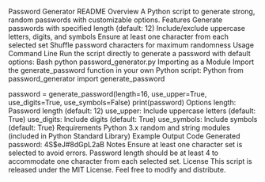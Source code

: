 Password Generator README
Overview
A Python script to generate strong, random passwords with customizable options.
Features
Generate passwords with specified length (default: 12)
Include/exclude uppercase letters, digits, and symbols
Ensure at least one character from each selected set
Shuffle password characters for maximum randomness
Usage
Command Line
Run the script directly to generate a password with default options:
Bash
python password_generator.py
Importing as a Module
Import the generate_password function in your own Python script:
Python
from password_generator import generate_password

password = generate_password(length=16, use_upper=True, use_digits=True, use_symbols=False)
print(password)
Options
length: Password length (default: 12)
use_upper: Include uppercase letters (default: True)
use_digits: Include digits (default: True)
use_symbols: Include symbols (default: True)
Requirements
Python 3.x
random and string modules (included in Python Standard Library)
Example Output
Code
Generated password: 4S$eJ#8dGpL2aB
Notes
Ensure at least one character set is selected to avoid errors.
Password length should be at least 4 to accommodate one character from each selected set.
License
This script is released under the MIT License. Feel free to modify and distribute.
